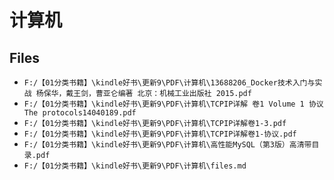 # 计算机

## Files

- `F:/【01分类书籍】\kindle好书\更新9\PDF\计算机\13688206_Docker技术入门与实战 杨保华，戴王剑，曹亚仑编著 北京：机械工业出版社 2015.pdf`
- `F:/【01分类书籍】\kindle好书\更新9\PDF\计算机\TCPIP详解 卷1 Volume 1 协议 The protocols14040189.pdf`
- `F:/【01分类书籍】\kindle好书\更新9\PDF\计算机\TCPIP详解卷1-3.pdf`
- `F:/【01分类书籍】\kindle好书\更新9\PDF\计算机\TCPIP详解卷1-协议.pdf`
- `F:/【01分类书籍】\kindle好书\更新9\PDF\计算机\高性能MySQL（第3版）高清带目录.pdf`
- `F:/【01分类书籍】\kindle好书\更新9\PDF\计算机\files.md`
